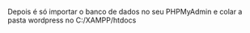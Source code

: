 Depois é só importar o banco de dados no seu PHPMyAdmin e colar a pasta wordpress no C:/XAMPP/htdocs

